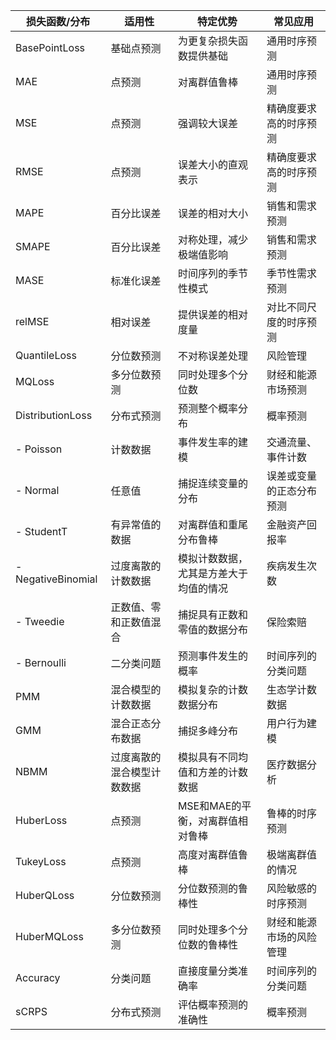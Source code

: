 | 损失函数/分布        | 适用性                              | 特定优势                                     | 常见应用                         |
|---------------------|-------------------------------------|-----------------------------------------------|----------------------------------|
| BasePointLoss       | 基础点预测                          | 为更复杂损失函数提供基础                      | 通用时序预测                     |
| MAE                 | 点预测                              | 对离群值鲁棒                                 | 通用时序预测                     |
| MSE                 | 点预测                              | 强调较大误差                                 | 精确度要求高的时序预测           |
| RMSE                | 点预测                              | 误差大小的直观表示                           | 精确度要求高的时序预测           |
| MAPE                | 百分比误差                          | 误差的相对大小                               | 销售和需求预测                   |
| SMAPE               | 百分比误差                          | 对称处理，减少极端值影响                     | 销售和需求预测                   |
| MASE                | 标准化误差                          | 时间序列的季节性模式                         | 季节性需求预测                   |
| relMSE              | 相对误差                            | 提供误差的相对度量                           | 对比不同尺度的时序预测           |
| QuantileLoss        | 分位数预测                          | 不对称误差处理                               | 风险管理                         |
| MQLoss              | 多分位数预测                        | 同时处理多个分位数                           | 财经和能源市场预测               |
| DistributionLoss    | 分布式预测                          | 预测整个概率分布                             | 概率预测                         |
| - Poisson           | 计数数据                            | 事件发生率的建模                             | 交通流量、事件计数               |
| - Normal            | 任意值                              | 捕捉连续变量的分布                           | 误差或变量的正态分布预测         |
| - StudentT          | 有异常值的数据                      | 对离群值和重尾分布鲁棒                       | 金融资产回报率                   |
| - NegativeBinomial  | 过度离散的计数数据                  | 模拟计数数据，尤其是方差大于均值的情况       | 疾病发生次数                     |
| - Tweedie           | 正数值、零和正数值混合              | 捕捉具有正数和零值的数据分布                 | 保险索赔                         |
| - Bernoulli         | 二分类问题                          | 预测事件发生的概率                           | 时间序列的分类问题               |
| PMM                 | 混合模型的计数数据                  | 模拟复杂的计数数据分布                       | 生态学计数数据                   |
| GMM                 | 混合正态分布数据                    | 捕捉多峰分布                                 | 用户行为建模                     |
| NBMM                | 过度离散的混合模型计数数据          | 模拟具有不同均值和方差的计数数据             | 医疗数据分析                     |
| HuberLoss           | 点预测                              | MSE和MAE的平衡，对离群值相对鲁棒             | 鲁棒的时序预测                   |
| TukeyLoss           | 点预测                              | 高度对离群值鲁棒                             | 极端离群值的情况                 |
| HuberQLoss          | 分位数预测                          | 分位数预测的鲁棒性                           | 风险敏感的时序预测               |
| HuberMQLoss         | 多分位数预测                        | 同时处理多个分位数的鲁棒性                   | 财经和能源市场的风险管理         |
| Accuracy            | 分类问题                            | 直接度量分类准确率                           | 时间序列的分类问题               |
| sCRPS               | 分布式预测                          | 评估概率预测的准确性                         | 概率预测                         |

